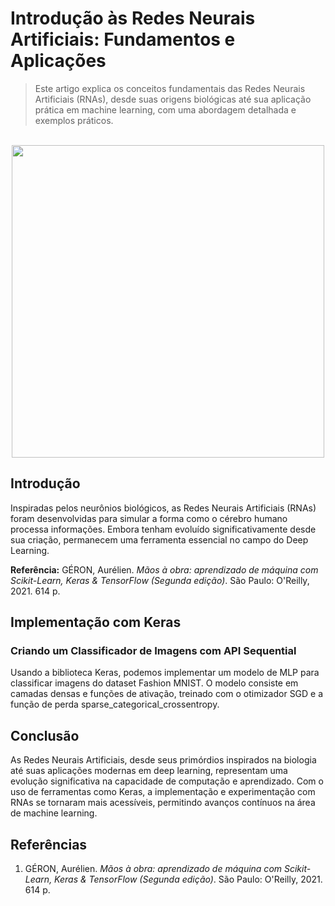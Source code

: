 # Introdução às Redes Neurais Artificiais: Fundamentos e Aplicações

> Este artigo explica os conceitos fundamentais das Redes Neurais Artificiais (RNAs), desde suas origens biológicas até sua aplicação prática em machine learning, com uma abordagem detalhada e exemplos práticos.

</br>
<div align="center">
    <img src="https://external-content.duckduckgo.com/iu/?u=https%3A%2F%2F1.bp.blogspot.com%2F-4pj6_E6aYH8%2FTiSmZfnj_cI%2FAAAAAAAAAfU%2FMpTTR3ribX8%2Fs1600%2Fneur%2525C3%2525B4nio%2Bamiel%2525C3%2525ADnico.JPG&f=1&nofb=1&ipt=d2e567ab8d4ff23f5c6fcff2ddd718f2c94236f601619efbb7250fe227a071ed&ipo=images" width="500">
</div>

## Introdução

Inspiradas pelos neurônios biológicos, as Redes Neurais Artificiais (RNAs) foram desenvolvidas para simular a forma como o cérebro humano processa informações. Embora tenham evoluído significativamente desde sua criação, permanecem uma ferramenta essencial no campo do Deep Learning.

**Referência:** GÉRON, Aurélien. _Mãos à obra: aprendizado de máquina com Scikit-Learn, Keras & TensorFlow (Segunda edição)_. São Paulo: O'Reilly, 2021. 614 p.


## Implementação com Keras

### Criando um Classificador de Imagens com API Sequential

Usando a biblioteca Keras, podemos implementar um modelo de MLP para classificar imagens do dataset Fashion MNIST. O modelo consiste em camadas densas e funções de ativação, treinado com o otimizador SGD e a função de perda sparse_categorical_crossentropy.

## Conclusão

As Redes Neurais Artificiais, desde seus primórdios inspirados na biologia até suas aplicações modernas em deep learning, representam uma evolução significativa na capacidade de computação e aprendizado. Com o uso de ferramentas como Keras, a implementação e experimentação com RNAs se tornaram mais acessíveis, permitindo avanços contínuos na área de machine learning.

## Referências

1. GÉRON, Aurélien. _Mãos à obra: aprendizado de máquina com Scikit-Learn, Keras & TensorFlow (Segunda edição)_. São Paulo: O'Reilly, 2021. 614 p.